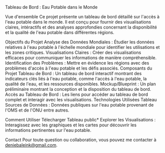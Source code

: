 Tableau de Bord : Eau Potable dans le Monde

Vue d'ensemble
Ce projet présente un tableau de bord détaillé sur l'accès à l'eau potable dans le monde. Il est conçu pour fournir des visualisations claires, intéractifs et des analyses approfondies concernant la disponibilité et la qualité de l'eau potable dans différentes régions.

Objectifs du Projet
Analyse des Données Mondiales : Étudier les données relatives à l'eau potable à l'échelle mondiale pour identifier les utilisations et les zones critiques.
Visualisations Claires : Créer des visualisations efficaces pour communiquer les informations de manière compréhensible.
Identification des Problèmes : Mettre en évidence les régions avec des problèmes d'accès à l'eau potable et les défis associés.
Composants du Projet
Tableau de Bord : Un tableau de bord interactif montrant des indicateurs clés liés à l'eau potable, comme l'accès à l'eau potable, la qualité de l'eau, et les ressources disponibles.
Mockup/Blueprint : Un plan préliminaire montrant la conception et la disposition du tableau de bord.
Accès au Tableau de Bord : Les liens pour accéder au tableau de bord complet et interagir avec les visualisations.
Technologies Utilisées
Tableau
Sources de Données : Données publiques sur l'eau potable provenant de l'OMS et de l'ONU entre autres.

Comment Utiliser
Télecharger Tableau public*
Explorer les Visualisations : Interagissez avec les graphiques et les cartes pour découvrir les informations pertinentes sur l'eau potable.


Contact
Pour toute question ou collaboration, vous pouvez me contacter à deniebaleink@gmail.com.
